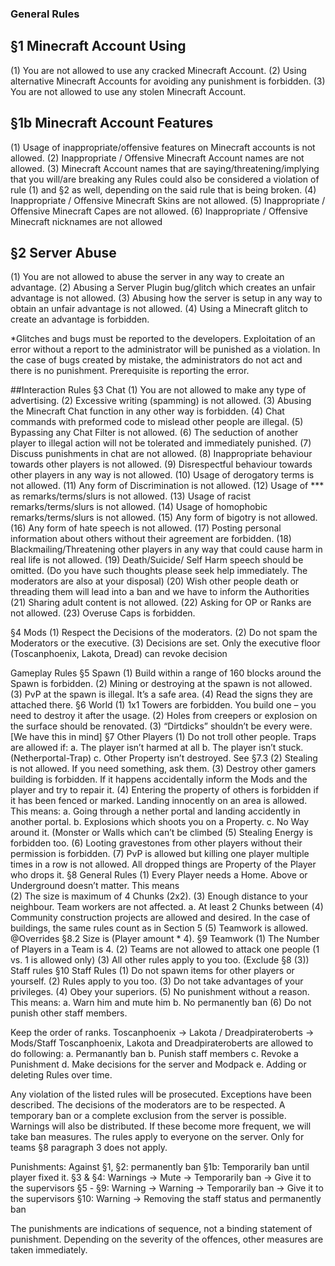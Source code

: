### General Rules 
## §1 Minecraft Account Using 
(1)	You are not allowed to use any cracked Minecraft Account. 
(2)	Using alternative Minecraft Accounts for avoiding any punishment is forbidden. 
(3)	You are not allowed to use any stolen Minecraft Account.

## §1b Minecraft Account Features
(1)	Usage of inappropriate/offensive features on Minecraft accounts is not allowed.
(2)	Inappropriate / Offensive Minecraft Account names are not allowed.
(3)	Minecraft Account names that are saying/threatening/implying that you will/are breaking any Rules could also be considered a violation of rule (1)  and §2 as well, depending on the said rule that is being broken.
(4)	Inappropriate / Offensive Minecraft Skins are not allowed.
(5)	Inappropriate / Offensive Minecraft Capes are not allowed.
(6)	Inappropriate / Offensive Minecraft nicknames are not allowed

## §2 Server Abuse
(1)	You are not allowed to abuse the server in any way to create an advantage. 
(2)	Abusing a Server Plugin bug/glitch which creates an unfair advantage is not allowed.
(3)	Abusing how the server is setup in any way to obtain an unfair advantage is not allowed.
(4)	Using a Minecraft glitch to create an advantage is forbidden.

*Glitches and bugs must be reported to the developers. Exploitation of an error without a report to the administrator will be punished as a violation. In the case of bugs created by mistake, the administrators do not act and there is no punishment. Prerequisite is reporting the error. 

##Interaction Rules 
§3 Chat
(1)	You are not allowed to make any type of advertising. 
(2)	Excessive writing (spamming) is not allowed. 
(3)	Abusing the Minecraft Chat function in any other way is forbidden. 
(4)	Chat commands with preformed code to mislead other people are illegal. 
(5)	Bypassing any Chat Filter is not allowed. 
(6)	The seduction of another player to illegal action will not be tolerated and immediately punished. 
(7)	Discuss punishments in chat are not allowed. 
(8)	Inappropriate behaviour towards other players is not allowed.
(9)	Disrespectful behaviour towards other players in any way is not allowed. 
(10)	Usage of derogatory terms is not allowed.
(11)	Any form of Discrimination is not allowed.
(12)	Usage of *** as remarks/terms/slurs is not allowed.
(13)	Usage of racist remarks/terms/slurs is not allowed.
(14)	 Usage of homophobic remarks/terms/slurs is not allowed.
(15)	Any form of bigotry is not allowed.
(16)	Any form of hate speech is not allowed.
(17)	Posting personal information about others without their agreement are forbidden.
(18)	Blackmailing/Threatening other players in any way that could cause harm in real life is not allowed.
(19)	Death/Suicide/ Self Harm speech should be omitted. (Do you have such thoughts please seek help immediately. The moderators are also at your disposal)
(20)	Wish other people death or threading them will lead into a ban and we have to inform the Authorities 
(21)	Sharing adult content is not allowed. 
(22)	Asking for OP or Ranks are not allowed. 
(23)	Overuse Caps is forbidden. 

§4 Mods
(1)	Respect the Decisions of the moderators.
(2)	Do not spam the Moderators or the executive. 
(3)	Decisions are set. Only the executive floor (Toscanphoenix, Lakota, Dread) can revoke decision

Gameplay Rules
§5 Spawn
(1)	Build within a range of 160 blocks around the Spawn is forbidden. 
(2)	Mining or destroying at the spawn is not allowed. 
(3)	PvP at the spawn is illegal. It’s a safe area. 
(4)	Read the signs they are attached there. 
§6 World
(1)	1x1 Towers are forbidden. You build one – you need to destroy it after the usage. 
(2)	Holes from creepers or explosion on the surface should be renovated. 
(3)	“Dirtdicks” shouldn’t be every were. [We have this in mind] 
§7 Other Players
(1)	Do not troll other people. Traps are allowed if:
a.	The player isn’t harmed at all
b.	The player isn’t stuck. (Netherportal-Trap)
c.	Other Property isn’t destroyed. See §7.3
(2)	Stealing is not allowed. If you need something, ask them. 
(3)	Destroy other gamers building is forbidden. If it happens accidentally inform the Mods and the player and try to repair it. 
(4)	Entering the property of others is forbidden if it has been fenced or marked. Landing innocently on an area is allowed. This means:
a.	Going through a nether portal and landing accidently in another portal.
b.	Explosions which shoots you on a Property.
c.	No Way around it. (Monster or Walls which can’t be climbed
(5)	Stealing Energy is forbidden too.
(6)	Looting gravestones from other players without their permission is forbidden.
(7)	PvP is allowed but killing one player multiple times in a row is not allowed. All dropped things are Property of the Player who drops it.
§8 General Rules
(1)	Every Player needs a Home. Above or Underground doesn’t matter. This means  
(2)	The size is maximum of 4 Chunks (2x2).
(3)	Enough distance to your neighbour. Team workers are not affected.
a.	At least 2 Chunks between
(4)	Community construction projects are allowed and desired. In the case of buildings, the same rules count as in Section 5
(5)	Teamwork is allowed. @Overrides §8.2 Size is (Player amount * 4). 
§9 Teamwork
(1)	The Number of Players in a Team is 4.
(2)	Teams are not allowed to attack one people (1 vs. 1 is allowed only)
(3)	All other rules apply to you too. (Exclude §8 (3))
Staff rules
§10 Staff Rules
(1)	Do not spawn items for other players or yourself.
(2)	Rules apply to you too.
(3)	Do not take advantages of your privileges.
(4)	Obey your superiors.
(5)	No punishment without a reason. This means:
a.	Warn him and mute him
b.	No permanently ban 
(6)	Do not punish other staff members. 

Keep the order of ranks.
Toscanphoenix -> Lakota / Dreadpirateroberts -> Mods/Staff
Toscanphoenix, Lakota and Dreadpirateroberts are allowed to do following:
a.	Permanantly ban
b.	Punish staff members 
c.	Revoke a Punishment
d.	Make decisions for the server and Modpack
e.	Adding or deleting Rules over time.


Any violation of the listed rules will be prosecuted. Exceptions have been described. The decisions of the moderators are to be respected. 
A temporary ban or a complete exclusion from the server is possible. Warnings will also be distributed. If these become more frequent, we will take ban measures.
The rules apply to everyone on the server. Only for teams §8 paragraph 3 does not apply.

Punishments:
Against §1, §2: permanently ban
§1b: Temporarily ban until player fixed it. 
§3 & §4: Warnings -> Mute -> Temporarily ban -> Give it to the supervisors
§5 - §9: Warning -> Warning -> Temporarily ban -> Give it to the supervisors
§10: Warning -> Removing the staff status and permanently ban

The punishments are indications of sequence, not a binding statement of punishment. Depending on the severity of the offences, other measures are taken immediately.













